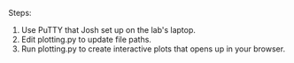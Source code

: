 Steps:
1. Use PuTTY that Josh set up on the lab's laptop.
2. Edit plotting.py to update file paths.
3. Run plotting.py to create interactive plots that opens up in your browser. 
